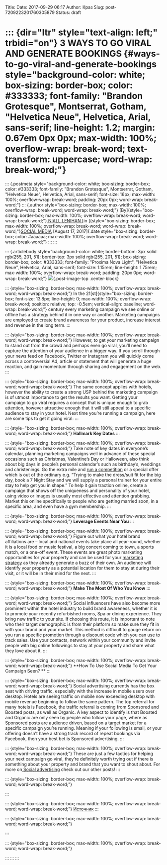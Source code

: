 Title: 
Date: 2017-09-29 06:17
Author: Краз
Slug: post-7209223201760305879
Status: draft

::: {dir="ltr" style="text-align: left;" trbidi="on"}
3 WAYS TO GO VIRAL AND GENERATE BOOKINGS {#ways-to-go-viral-and-generate-bookings style="background-color: white; box-sizing: border-box; color: #333333; font-family: "Brandon Grotesque", Montserrat, Gotham, "Helvetica Neue", Helvetica, Arial, sans-serif; line-height: 1.2; margin: 0.67em 0px 0px; max-width: 100%; overflow-wrap: break-word; text-transform: uppercase; word-wrap: break-word;"}
========================================

::: {.postmeta style="background-color: white; box-sizing: border-box; color: #333333; font-family: "Brandon Grotesque", Montserrat, Gotham, "Helvetica Neue", Helvetica, Arial, sans-serif; font-size: 16px; max-width: 100%; overflow-wrap: break-word; padding: 20px 0px; word-wrap: break-word;"}
::: {.author style="box-sizing: border-box; max-width: 100%; overflow-wrap: break-word; word-wrap: break-word;"}
[By]{style="box-sizing: border-box; max-width: 100%; overflow-wrap: break-word; word-wrap: break-word;"}[ NIALL LENIHAN ](https://blog.netaffinity.com/author/niall/)[in ]{style="box-sizing: border-box; max-width: 100%; overflow-wrap: break-word; word-wrap: break-word;"}[SOCIAL MEDIA](https://blog.netaffinity.com/category/social-media/) [August 17, 2017]{.date style="box-sizing: border-box; color: #aaaaaa; max-width: 100%; overflow-wrap: break-word; word-wrap: break-word;"}
:::
:::

::: {.articlebody style="background-color: white; border-bottom: 3px solid rgb(255, 201, 51); border-top: 3px solid rgb(255, 201, 51); box-sizing: border-box; color: #333333; font-family: "Proxima Nova Light", "Helvetica Neue", Helvetica, Arial, sans-serif; font-size: 1.15rem; line-height: 1.75rem; max-width: 100%; overflow-wrap: break-word; padding: 20px 0px; word-wrap: break-word;"}
![](https://blog.netaffinity.com/wp-content/uploads/2017/08/GOOGLE-MY-BUSINESS-13.png){.post-image-top .center-block}

::: {style="box-sizing: border-box; max-width: 100%; overflow-wrap: break-word; word-wrap: break-word;"}
In the 21[st]{style="box-sizing: border-box; font-size: 13.8px; line-height: 0; max-width: 100%; overflow-wrap: break-word; position: relative; top: -0.5em; vertical-align: baseline; word-wrap: break-word;"} century every marketing campaign we see online or offline has a strategy behind it in one way or another. Marketing campaigns are employed to create brand awareness for your product, increase interest and revenue in the long term.
:::

::: {style="box-sizing: border-box; max-width: 100%; overflow-wrap: break-word; word-wrap: break-word;"}
However, to get your marketing campaign to stand out from the crowd and perhaps even go viral, you’ll need to capture the attention of your audience in a bigger way. If you scroll through your news feed on Facebook, Twitter or Instagram you will quickly come across a controversial Ad, article or statement that will generate a huge reaction, and gain momentum through sharing and engagement on the web.
:::

::: {style="box-sizing: border-box; max-width: 100%; overflow-wrap: break-word; word-wrap: break-word;"}
The same concept applies with hotels, however the ability to create a strong USP behind the marketing campaign is of utmost importance to get the results you want. Getting your campaign to go viral requires a concept that is unique enough to grab attention, however attractive enough that it will still appeal to a specific audience to stay in your hotel. Next time you’re running a campaign, here are some tips to get it going viral:
:::

::: {style="box-sizing: border-box; max-width: 100%; overflow-wrap: break-word; word-wrap: break-word;"}
**Hallmark Key Dates**
:::

::: {style="box-sizing: border-box; max-width: 100%; overflow-wrap: break-word; word-wrap: break-word;"}
Take note of key dates in everyone’s calendar, planning marketing campaigns well in advance of these special occasions such as Christmas, Valentine’s Day or Halloween, also think about big days in people’s personal calendar’s such as birthday’s, weddings and christenings. Go the extra mile and [run a competition](https://blog.netaffinity.com/social-media-competition-2017/) or a special offer which is out of the ordinary e.g. “Trying to make the dress/suit fit for the big day, book a 7 Night Stay and we will supply a personal trainer for your entire stay to help get you in shape.” To help it gain traction online, create a campaign that shows off the uniqueness and personality of your hotel, using video or images is usually most effective and attention grabbing. Market this online specifically to people who are getting married soon, in a specific area, and even have a gym membership.
:::

::: {style="box-sizing: border-box; max-width: 100%; overflow-wrap: break-word; word-wrap: break-word;"}
**Leverage Events Near You**
:::

::: {style="box-sizing: border-box; max-width: 100%; overflow-wrap: break-word; word-wrap: break-word;"}
Figure out what your hotel brand affiliations are – local and national events take place all year-round, whether it is a local food or music festival, a big concert coming to town, a sports match, or a one-off event. These events are great photo marketing opportunities for your property and can be used for your [marketing strategy](https://blog.netaffinity.com/six-stats-digital-marketing-hotel/) as they already generate a buzz of their own. An audience will identify your property as a potential location for them to stay at during their visit, or it will be in their mind for the next.
:::

::: {style="box-sizing: border-box; max-width: 100%; overflow-wrap: break-word; word-wrap: break-word;"}
**Make The Most Of Who You Know**
:::

::: {style="box-sizing: border-box; max-width: 100%; overflow-wrap: break-word; word-wrap: break-word;"}
Social influencers have also become more prominent within the hotel industry to build brand awareness, whether it is to promote your recently refurbished rooms, Spa or dining experience. They bring new traffic to your site. If choosing this route, it is important to note who their target demographic is from their platform so make sure they fit in with your brand and your market. This method is difficult to gauge return on you run a specific promotion through a discount code which you can use to track sales. Use your contacts, network within your community and invite people with big online followings to stay at your property and share what they love about it.
:::

::: {style="box-sizing: border-box; max-width: 100%; overflow-wrap: break-word; word-wrap: break-word;"}
**How To Use Social Media To Get Your Campaign Seen? **
:::

::: {style="box-sizing: border-box; max-width: 100%; overflow-wrap: break-word; word-wrap: break-word;"}
Social advertising currently has the box seat with driving traffic, especially with the increase in mobile users over desktop. Hotels are seeing traffic on mobile now exceeding desktop with mobile revenue beginning to follow the same pattern. The top referral for many hotels is Facebook, the traffic referral is coming from Sponsored and Boosted posts, as well as Organic. A key aspect to identify is that Boosted and Organic are only seen by people who follow your page, where as Sponsored posts are audience driven, based on a target market for a specific campaign you’re running. Meaning if your following is small, or your offering doesn’t have a strong track record of repeat bookings via Facebook, then your best bet is Sponsored advertising.
:::

::: {style="box-sizing: border-box; max-width: 100%; overflow-wrap: break-word; word-wrap: break-word;"}
These are just a few tactics for helping your next campaign go viral, they’re definitely worth trying out if there is something about your property and brand that you want to shout about. For more on[ Social advertising](https://blog.netaffinity.com/?s=social+advertising) check out our other posts!
:::

::: {style="box-sizing: border-box; max-width: 100%; overflow-wrap: break-word; word-wrap: break-word;"}
  
:::

::: {style="box-sizing: border-box; max-width: 100%; overflow-wrap: break-word; word-wrap: break-word;"}
[Источник](https://blog.netaffinity.com/3-ways-go-viral-generate-bookings/)
:::

::: {style="box-sizing: border-box; max-width: 100%; overflow-wrap: break-word; word-wrap: break-word;"}
  
:::

::: {style="box-sizing: border-box; max-width: 100%; overflow-wrap: break-word; word-wrap: break-word;"}
  
:::
:::
:::
